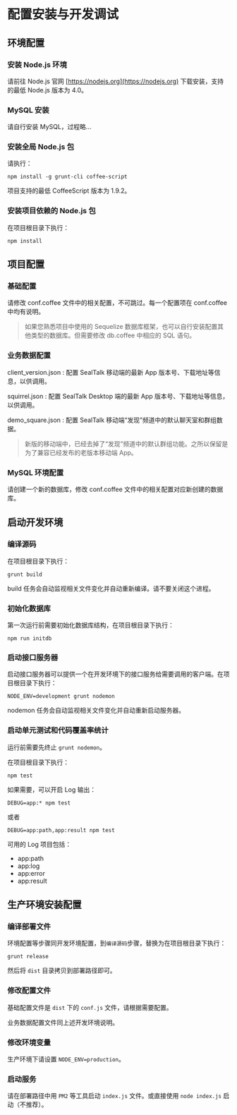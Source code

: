 # 配置安装与开发调试

## 环境配置

### 安装 Node.js 环境

请前往 Node.js 官网 [https://nodejs.org](https://nodejs.org) 下载安装，支持的最低 Node.js 版本为 4.0。

### MySQL 安装

请自行安装 MySQL，过程略...

### 安装全局 Node.js 包

请执行：

```
npm install -g grunt-cli coffee-script
```

项目支持的最低 CoffeeScript 版本为 1.9.2。

### 安装项目依赖的 Node.js 包

在项目根目录下执行：

```
npm install
```

## 项目配置

### 基础配置

请修改 conf.coffee 文件中的相关配置，不可跳过。每一个配置项在 conf.coffee 中均有说明。

> 如果您熟悉项目中使用的 Sequelize 数据库框架，也可以自行安装配置其他类型的数据库。但需要修改 db.coffee 中相应的 SQL 语句。

### 业务数据配置

client_version.json : 配置 SealTalk 移动端的最新 App 版本号、下载地址等信息，以供调用。

squirrel.json : 配置 SealTalk Desktop 端的最新 App 版本号、下载地址等信息，以供调用。

demo_square.json : 配置 SealTalk 移动端“发现”频道中的默认聊天室和群组数据。

> 新版的移动端中，已经去掉了“发现”频道中的默认群组功能。之所以保留是为了兼容已经发布的老版本移动端 App。

### MySQL 环境配置

请创建一个新的数据库，修改 conf.coffee 文件中的相关配置对应新创建的数据库。

## 启动开发环境

### 编译源码

在项目根目录下执行：

```
grunt build
```

build 任务会自动监视相关文件变化并自动重新编译。请不要关闭这个进程。

### 初始化数据库

第一次运行前需要初始化数据库结构，在项目根目录下执行：

```
npm run initdb
```

### 启动接口服务器

启动接口服务器可以提供一个在开发环境下的接口服务给需要调用的客户端。在项目根目录下执行：

```
NODE_ENV=development grunt nodemon
```

nodemon 任务会自动监视相关文件变化并自动重新启动服务器。

### 启动单元测试和代码覆盖率统计

运行前需要先终止 `grunt nodemon`。

在项目根目录下执行：

```
npm test
```

如果需要，可以开启 Log 输出：

```
DEBUG=app:* npm test
```
或者
```
DEBUG=app:path,app:result npm test
```

可用的 Log 项目包括：

* app:path
* app:log
* app:error
* app:result

## 生产环境安装配置

### 编译部署文件

环境配置等步骤同开发环境配置，到`编译源码`步骤，替换为在项目根目录下执行：

```
grunt release
```

然后将 `dist` 目录拷贝到部署路径即可。

### 修改配置文件

基础配置文件是 `dist` 下的 `conf.js` 文件，请根据需要配置。

业务数据配置文件同上述开发环境说明。

### 修改环境变量

生产环境下请设置 `NODE_ENV=production`。

### 启动服务

请在部署路径中用 `PM2` 等工具启动 `index.js` 文件。或直接使用 `node index.js` 启动（不推荐）。

